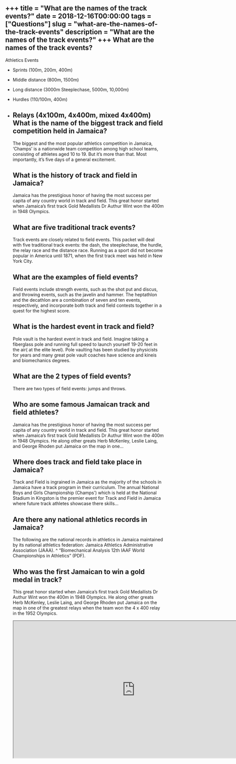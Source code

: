 +++
title = "What are the names of the track events?"
date = 2018-12-16T00:00:00
tags = ["Questions"]
slug = "what-are-the-names-of-the-track-events"
description = "What are the names of the track events?"
+++
What are the names of the track events?
---------------------------------------

Athletics Events

- Sprints (100m, 200m, 400m)
- Middle distance (800m, 1500m)
- Long distance (3000m Steeplechase, 5000m, 10,000m)
- Hurdles (110/100m, 400m)
- Relays (4x100m, 4x400m, mixed 4x400m) What is the name of the biggest track and field competition held in Jamaica?
    ----------------------------------------------------------------------------
    
    The biggest and the most popular athletics competition in Jamaica, ‘Champs’ is a nationwide team competition among high school teams, consisting of athletes aged 10 to 19. But it’s more than that. Most importantly, it’s five days of a general excitement.
    
    What is the history of track and field in Jamaica?
    --------------------------------------------------
    
    Jamaica has the prestigious honor of having the most success per capita of any country world in track and field. This great honor started when Jamaica’s first track Gold Medallists Dr Authur Wint won the 400m in 1948 Olympics.
    
    What are five traditional track events?
    ---------------------------------------
    
    Track events are closely related to field events. This packet will deal with five traditional track events: the dash, the steeplechase, the hurdle, the relay race and the distance race. Running as a sport did not become popular in America until 1871, when the first track meet was held in New York City.
    
    What are the examples of field events?
    --------------------------------------
    
    Field events include strength events, such as the shot put and discus, and throwing events, such as the javelin and hammer. The heptathlon and the decathlon are a combination of seven and ten events, respectively, and incorporate both track and field contests together in a quest for the highest score.
    
    What is the hardest event in track and field?
    ---------------------------------------------
    
    Pole vault is the hardest event in track and field. Imagine taking a fiberglass pole and running full speed to launch yourself 19-20 feet in the air( at the elite level). Pole vaulting has been studied by physicists for years and many great pole vault coaches have science and kineis and biomechanics degrees.
    
    What are the 2 types of field events?
    -------------------------------------
    
    There are two types of field events: jumps and throws.
    
    Who are some famous Jamaican track and field athletes?
    ------------------------------------------------------
    
    Jamaica has the prestigious honor of having the most success per capita of any country world in track and field. This great honor started when Jamaica’s first track Gold Medallists Dr Authur Wint won the 400m in 1948 Olympics. He along other greats Herb McKenley, Leslie Laing, and George Rhoden put Jamaica on the map in one…
    
    Where does track and field take place in Jamaica?
    -------------------------------------------------
    
    Track and Field is ingrained in Jamaica as the majority of the schools in Jamaica have a track program in their curriculum. The annual National Boys and Girls Championship (Champs’) which is held at the National Stadium in Kingston is the premier event for Track and Field in Jamaica where future track athletes showcase there skills…
    
    Are there any national athletics records in Jamaica?
    ----------------------------------------------------
    
    The following are the national records in athletics in Jamaica maintained by its national athletics federation: Jamaica Athletics Administrative Association (JAAA). ^ “Biomechanical Analysis 12th IAAF World Championships in Athletics” (PDF).
    
    Who was the first Jamaican to win a gold medal in track?
    --------------------------------------------------------
    
    This great honor started when Jamaica’s first track Gold Medallists Dr Authur Wint won the 400m in 1948 Olympics. He along other greats Herb McKenley, Leslie Laing, and George Rhoden put Jamaica on the map in one of the greatest relays when the team won the 4 x 400 relay in the 1952 Olympics.
    
    <iframe allow="accelerometer; autoplay; clipboard-write; encrypted-media; gyroscope; picture-in-picture" allowfullscreen="" class="__youtube_prefs__  epyt-is-override  no-lazyload" data-no-lazy="1" data-origheight="433" data-origwidth="770" data-skipgform_ajax_framebjll="" height="433" id="_ytid_47722" loading="lazy" src="https://www.youtube.com/embed/uSjLcxA6Ctw?enablejsapi=1&autoplay=0&cc_load_policy=0&cc_lang_pref=&iv_load_policy=1&loop=0&modestbranding=0&rel=1&fs=1&playsinline=0&autohide=2&theme=dark&color=red&controls=1&" title="YouTube player" width="770"></iframe>